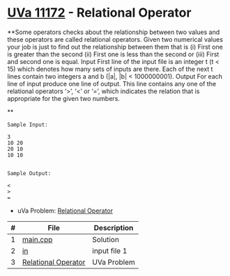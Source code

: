 # [UVa 11172](https://github.com/asaiahL9/4883-PT-Logan/blob/main/Assignments/P11172/11172.pdf) - Relational Operator

**Some operators checks about the relationship between two values and these operators are called relational operators. Given two numerical values your job is just to find out the relationship between them
that is (i) First one is greater than the second (ii) First one is less than the second or (iii) First and
second one is equal.
Input
First line of the input file is an integer t (t < 15) which denotes how many sets of inputs are there.
Each of the next t lines contain two integers a and b (|a|, |b| < 1000000001).
Output
For each line of input produce one line of output. This line contains any one of the relational operators
‘>’, ‘<’ or ‘=’, which indicates the relation that is appropriate for the given two numbers.

**

```
Sample Input:

3
10 20
20 10
10 10


Sample Output:

<
>
=
```

* uVa Problem: [Relational Operator](https://github.com/asaiahL9/4883-PT-Logan/blob/main/Assignments/P11172/11172.pdf)

|   #   | File | Description |
| :---: | ----------- | ----------|
|  1 | [main.cpp](https://github.com/asaiahL9/4883-PT-Logan/blob/main/Assignments/P11172/main.cpp)      |Solution|   
|  2 | [in](https://github.com/asaiahL9/4883-PT-Logan/blob/main/Assignments/P11172/in.txt#L4)    | input file 1  | 
|  3 | [Relational Operator](https://github.com/asaiahL9/4883-PT-Logan/blob/main/Assignments/P11172/11172.pdf)|UVa Problem|
